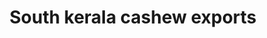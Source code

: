 ---
title: "South kerala cashew exports"
url: /kollam/south-kerala-cashew-exports/
shop: Baustoffe
---